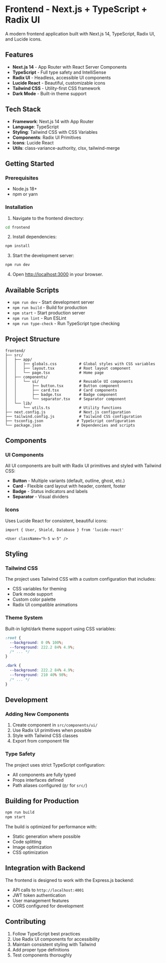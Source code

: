 # Frontend - Next.js + TypeScript + Radix UI

A modern frontend application built with Next.js 14, TypeScript, Radix UI, and Lucide icons.

## Features

- **Next.js 14** - App Router with React Server Components
- **TypeScript** - Full type safety and IntelliSense
- **Radix UI** - Headless, accessible UI components
- **Lucide React** - Beautiful, customizable icons
- **Tailwind CSS** - Utility-first CSS framework
- **Dark Mode** - Built-in theme support

## Tech Stack

- **Framework**: Next.js 14 with App Router
- **Language**: TypeScript
- **Styling**: Tailwind CSS with CSS Variables
- **Components**: Radix UI Primitives
- **Icons**: Lucide React
- **Utils**: class-variance-authority, clsx, tailwind-merge

## Getting Started

### Prerequisites

- Node.js 18+ 
- npm or yarn

### Installation

1. Navigate to the frontend directory:
```bash
cd frontend
```

2. Install dependencies:
```bash
npm install
```

3. Start the development server:
```bash
npm run dev
```

4. Open [http://localhost:3000](http://localhost:3000) in your browser.

## Available Scripts

- `npm run dev` - Start development server
- `npm run build` - Build for production
- `npm start` - Start production server
- `npm run lint` - Run ESLint
- `npm run type-check` - Run TypeScript type checking

## Project Structure

```
frontend/
├── src/
│   ├── app/
│   │   ├── globals.css          # Global styles with CSS variables
│   │   ├── layout.tsx           # Root layout component
│   │   └── page.tsx             # Home page
│   ├── components/
│   │   └── ui/                  # Reusable UI components
│   │       ├── button.tsx       # Button component
│   │       ├── card.tsx         # Card components
│   │       ├── badge.tsx        # Badge component
│   │       └── separator.tsx    # Separator component
│   └── lib/
│       └── utils.ts             # Utility functions
├── next.config.js               # Next.js configuration
├── tailwind.config.js           # Tailwind CSS configuration
├── tsconfig.json               # TypeScript configuration
└── package.json                # Dependencies and scripts
```

## Components

### UI Components

All UI components are built with Radix UI primitives and styled with Tailwind CSS:

- **Button** - Multiple variants (default, outline, ghost, etc.)
- **Card** - Flexible card layout with header, content, footer
- **Badge** - Status indicators and labels
- **Separator** - Visual dividers

### Icons

Uses Lucide React for consistent, beautiful icons:

```tsx
import { User, Shield, Database } from 'lucide-react'

<User className="h-5 w-5" />
```

## Styling

### Tailwind CSS

The project uses Tailwind CSS with a custom configuration that includes:

- CSS variables for theming
- Dark mode support
- Custom color palette
- Radix UI compatible animations

### Theme System

Built-in light/dark theme support using CSS variables:

```css
:root {
  --background: 0 0% 100%;
  --foreground: 222.2 84% 4.9%;
  /* ... */
}

.dark {
  --background: 222.2 84% 4.9%;
  --foreground: 210 40% 98%;
  /* ... */
}
```

## Development

### Adding New Components

1. Create component in `src/components/ui/`
2. Use Radix UI primitives when possible
3. Style with Tailwind CSS classes
4. Export from component file

### Type Safety

The project uses strict TypeScript configuration:

- All components are fully typed
- Props interfaces defined
- Path aliases configured (`@/` for `src/`)

## Building for Production

```bash
npm run build
npm start
```

The build is optimized for performance with:

- Static generation where possible
- Code splitting
- Image optimization
- CSS optimization

## Integration with Backend

The frontend is designed to work with the Express.js backend:

- API calls to `http://localhost:4001`
- JWT token authentication
- User management features
- CORS configured for development

## Contributing

1. Follow TypeScript best practices
2. Use Radix UI components for accessibility
3. Maintain consistent styling with Tailwind
4. Add proper type definitions
5. Test components thoroughly
